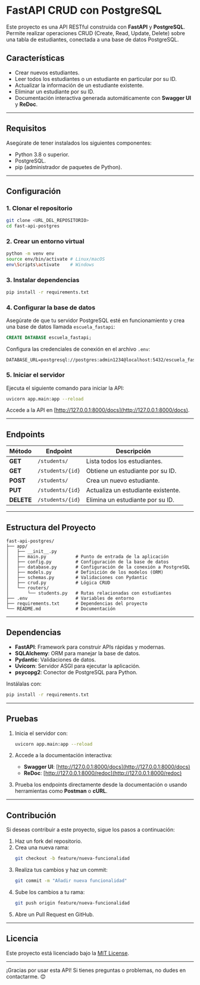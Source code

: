 # FastAPI CRUD con PostgreSQL

Este proyecto es una API RESTful construida con **FastAPI** y **PostgreSQL**. Permite realizar operaciones CRUD (Create, Read, Update, Delete) sobre una tabla de estudiantes, conectada a una base de datos PostgreSQL.

## Características

- Crear nuevos estudiantes.
- Leer todos los estudiantes o un estudiante en particular por su ID.
- Actualizar la información de un estudiante existente.
- Eliminar un estudiante por su ID.
- Documentación interactiva generada automáticamente con **Swagger UI** y **ReDoc**.

---

## Requisitos

Asegúrate de tener instalados los siguientes componentes:

- Python 3.8 o superior.
- PostgreSQL.
- pip (administrador de paquetes de Python).

---

## Configuración

### 1. Clonar el repositorio
```bash
git clone <URL_DEL_REPOSITORIO>
cd fast-api-postgres
```

### 2. Crear un entorno virtual
```bash
python -m venv env
source env/bin/activate # Linux/macOS
env\Scripts\activate    # Windows
```

### 3. Instalar dependencias
```bash
pip install -r requirements.txt
```

### 4. Configurar la base de datos
Asegúrate de que tu servidor PostgreSQL esté en funcionamiento y crea una base de datos llamada `escuela_fastapi`:

```sql
CREATE DATABASE escuela_fastapi;
```

Configura las credenciales de conexión en el archivo `.env`:

```plaintext
DATABASE_URL=postgresql://postgres:admin1234@localhost:5432/escuela_fastapi
```

### 5. Iniciar el servidor
Ejecuta el siguiente comando para iniciar la API:

```bash
uvicorn app.main:app --reload
```

Accede a la API en [http://127.0.0.1:8000/docs](http://127.0.0.1:8000/docs).

---

## Endpoints

| Método   | Endpoint             | Descripción                              |
|----------|----------------------|------------------------------------------|
| **GET**  | `/students/`         | Lista todos los estudiantes.             |
| **GET**  | `/students/{id}`     | Obtiene un estudiante por su ID.         |
| **POST** | `/students/`         | Crea un nuevo estudiante.                |
| **PUT**  | `/students/{id}`     | Actualiza un estudiante existente.       |
| **DELETE**| `/students/{id}`    | Elimina un estudiante por su ID.         |

---

## Estructura del Proyecto

```plaintext
fast-api-postgres/
├── app/
│   ├── __init__.py
│   ├── main.py           # Punto de entrada de la aplicación
│   ├── config.py         # Configuración de la base de datos
│   ├── database.py       # Configuración de la conexión a PostgreSQL
│   ├── models.py         # Definición de los modelos (ORM)
│   ├── schemas.py        # Validaciones con Pydantic
│   ├── crud.py           # Lógica CRUD
│   └── routers/
│       └── students.py   # Rutas relacionadas con estudiantes
├── .env                  # Variables de entorno
├── requirements.txt      # Dependencias del proyecto
└── README.md             # Documentación
```

---

## Dependencias

- **FastAPI**: Framework para construir APIs rápidas y modernas.
- **SQLAlchemy**: ORM para manejar la base de datos.
- **Pydantic**: Validaciones de datos.
- **Uvicorn**: Servidor ASGI para ejecutar la aplicación.
- **psycopg2**: Conector de PostgreSQL para Python.

Instálalas con:
```bash
pip install -r requirements.txt
```

---

## Pruebas

1. Inicia el servidor con:
   ```bash
   uvicorn app.main:app --reload
   ```

2. Accede a la documentación interactiva:
   - **Swagger UI**: [http://127.0.0.1:8000/docs](http://127.0.0.1:8000/docs)
   - **ReDoc**: [http://127.0.0.1:8000/redoc](http://127.0.0.1:8000/redoc)

3. Prueba los endpoints directamente desde la documentación o usando herramientas como **Postman** o **cURL**.

---

## Contribución

Si deseas contribuir a este proyecto, sigue los pasos a continuación:

1. Haz un fork del repositorio.
2. Crea una nueva rama:
   ```bash
   git checkout -b feature/nueva-funcionalidad
   ```
3. Realiza tus cambios y haz un commit:
   ```bash
   git commit -m "Añadir nueva funcionalidad"
   ```
4. Sube los cambios a tu rama:
   ```bash
   git push origin feature/nueva-funcionalidad
   ```
5. Abre un Pull Request en GitHub.

---

## Licencia

Este proyecto está licenciado bajo la [MIT License](LICENSE).

---

¡Gracias por usar esta API! Si tienes preguntas o problemas, no dudes en contactarme. 😊
